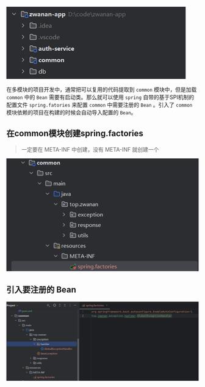 ![](/public/images/2024-5-18-0001.png)

在多模块的项目开发中，通常把可以复用的代码提取到 `common` 模块中，但是加载 `common` 中的 `Bean` 需要有启动类。那么就可以使用 `spring` 自带的基于SPI机制的配置文件 `spring.fatories` 来配置 `common` 中需要注册的 `Bean` 。引入了 `common` 模块依赖的项目在构建的时候会自动导入配置的 `Bean`。

## 在common模块创建spring.factories

> 一定要在 META-INF 中创建，没有 META-INF 就创建一个

![](/public/images/2024-5-18-0002.png)

## 引入要注册的 Bean

![](/public/images/2024-5-18-0003.png)
